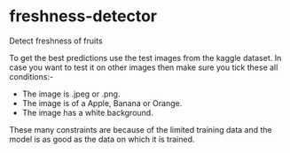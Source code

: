 # freshness-detector
Detect freshness of fruits

To get the best predictions use the test images from the kaggle dataset. In case you want to test it on other images then make sure you tick these all conditions:-
- The image is .jpeg or .png.
- The image is of a Apple, Banana or Orange.
- The image has a white background.

These many constraints are because of the limited training data and the model is as good as the data on which it is trained.

